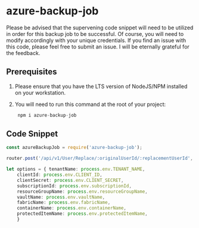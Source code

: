 # azure-backup-job

Please be advised that the supervening code snippet will need to be utilized in order for this backup job to be successful.  Of course, you will need to modify accordingly with your unique credentials. If you find an issue with this code, please feel free to submit an issue.  I will be eternally grateful for the feedback.

## Prerequisites

1. Please ensure that you have the LTS version of NodeJS/NPM installed on your workstation.
2. You will need to run this command at the root of your project:

   ```javascript
    npm i azure-backup-job
   ```

## Code Snippet

```typescript
const azureBackupJob = require('azure-backup-job');

router.post('/api/v1/User/Replace/:originalUserId/:replacementUserId', azureBackupJob(), replaceUser]);

let options = { tenantName: process.env.TENANT_NAME,
    clientId: process.env.CLIENT_ID,
    clientSecret: process.env.CLIENT_SECRET,
    subscriptionId: process.env.subscriptionId,
    resourceGroupName: process.env.resourceGroupName,
    vaultName: process.env.vaultName,
    fabricName: process.env.fabricName,
    containerName: process.env.containerName,
    protectedItemName: process.env.protectedItemName,
    }
```
